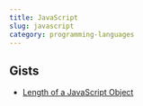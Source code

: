 ```yaml
---
title: JavaScript
slug: javascript
category: programming-languages
---
```


## Gists
- [Length of a JavaScript Object][1]



[1]:	https://stackoverflow.com/a/6700/6456709